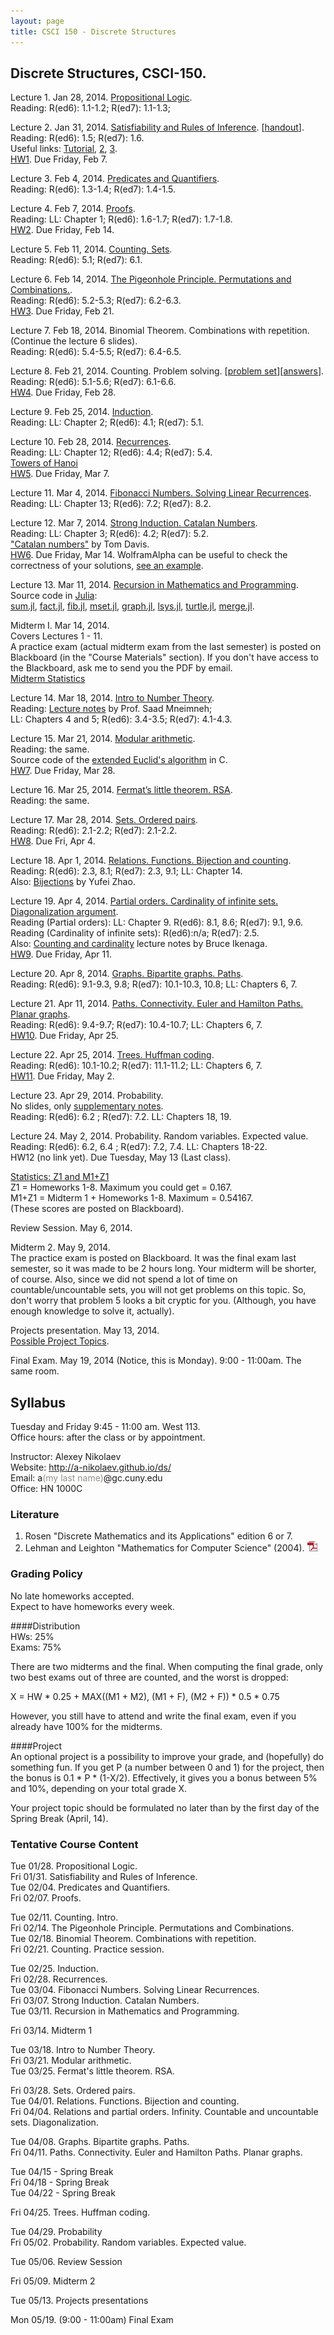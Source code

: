 ```yaml
---
layout: page
title: CSCI 150 - Discrete Structures
---
```


## Discrete Structures, CSCI-150.

Lecture 1. Jan 28, 2014. [Propositional Logic](/ds/docs/lec1.pdf).   
Reading: R(ed6): 1.1-1.2; R(ed7): 1.1-1.3;  

Lecture 2. Jan 31, 2014. [Satisfiability and Rules of Inference](/ds/docs/lec2.pdf). [[handout](/ds/docs/cc1.pdf)].  
Reading: R(ed6): 1.5; R(ed7): 1.6.  
Useful links:
[Tutorial](http://www.cs.colostate.edu/~cs122/tut_3.php),
[2](http://www.millersville.edu/~bikenaga/math-proof/rules-of-inference/rules-of-inference.html),
[3](http://cs.gmu.edu/~henryh/330/Trans-pdf/3.pdf).   
[HW1](/ds/docs/hw1.pdf). Due Friday, Feb 7.

Lecture 3. Feb 4, 2014. [Predicates and Quantifiers](/ds/docs/lec3.pdf).   
Reading: R(ed6): 1.3-1.4; R(ed7): 1.4-1.5.   

Lecture 4. Feb 7, 2014. [Proofs](/ds/docs/lec4.pdf).  
Reading: LL: Chapter 1; R(ed6): 1.6-1.7; R(ed7): 1.7-1.8.   
[HW2](/ds/docs/hw2.pdf). Due Friday, Feb 14.

Lecture 5. Feb 11, 2014. [Counting. Sets](/ds/docs/lec5.pdf).  
Reading: R(ed6): 5.1; R(ed7): 6.1.   

Lecture 6. Feb 14, 2014. [The Pigeonhole Principle. Permutations and Combinations.](/ds/docs/lec6.pdf).  
Reading: R(ed6): 5.2-5.3; R(ed7): 6.2-6.3.    
[HW3](/ds/docs/hw3.pdf). Due Friday, Feb 21.

Lecture 7. Feb 18, 2014. Binomial Theorem. Combinations with repetition.    
(Continue the lecture 6 slides).    
Reading: R(ed6): 5.4-5.5; R(ed7): 6.4-6.5.  

Lecture 8. Feb 21, 2014. Counting. Problem solving. [[problem set](/ds/docs/cc3.pdf)][[answers](/ds/docs/cc3-ans.pdf)].    
Reading: R(ed6): 5.1-5.6; R(ed7): 6.1-6.6.     
[HW4](/ds/docs/hw4.pdf). Due Friday, Feb 28.  

Lecture 9. Feb 25, 2014. [Induction](/ds/docs/lec9.pdf).  
Reading: LL: Chapter 2; R(ed6): 4.1; R(ed7): 5.1.  

Lecture 10. Feb 28, 2014. [Recurrences](/ds/docs/lec10.pdf).  
Reading: LL: Chapter 12; R(ed6): 4.4; R(ed7): 5.4.   
[Towers of Hanoi](http://www.mathsisfun.com/games/towerofhanoi.html)    
[HW5](/ds/docs/hw5.pdf). Due Friday, Mar 7.

Lecture 11. Mar 4, 2014. [Fibonacci Numbers. Solving Linear Recurrences](/ds/docs/lec11.pdf).   
Reading: LL: Chapter 13; R(ed6): 7.2; R(ed7): 8.2.   

Lecture 12. Mar 7, 2014. [Strong Induction. Catalan Numbers](/ds/docs/lec12.pdf).  
Reading: LL: Chapter 3; R(ed6): 4.2; R(ed7): 5.2.  
["Catalan numbers"](http://mathcircle.berkeley.edu/BMC6/pdf0607/catalan.pdf) by Tom Davis.   
[HW6](/ds/docs/hw6.pdf). Due Friday, Mar 14. WolframAlpha can be useful to check the correctness of your solutions,
[see an example](http://www.wolframalpha.com/input/?i=f%280%29+%3D+1%3B+f%281%29+%3D+-1%3B+f%28n%29+%3D+f%28n-2%29).


Lecture 13. Mar 11, 2014. [Recursion in Mathematics and Programming](/ds/docs/lec13.pdf).   
Source code in [Julia](http://julialang.org/):   
[sum.jl](/ds/code/sum.jl),
[fact.jl](/ds/code/fact.jl),
[fib.jl](/ds/code/fib.jl),
[mset.jl](/ds/code/mset.jl),
[graph.jl](/ds/code/graph.jl),
[lsys.jl](/ds/code/lsys.jl),
[turtle.jl](/ds/code/turtle.jl),
[merge.jl](/ds/code/merge.jl).

Midterm I. Mar 14, 2014.    
Covers Lectures 1 - 11.    
A practice exam (actual midterm exam from the last semester) is posted on Blackboard 
(in the "Course Materials" section). If you don't have access to the Blackboard, ask me to
send you the PDF by email.    
[Midterm Statistics](/ds/docs/stats-midterm1.pdf)

Lecture 14. Mar 18, 2014. [Intro to Number Theory](/ds/docs/lec14.pdf).  
Reading: 
[Lecture notes](http://www.cs.hunter.cuny.edu/~saad/courses/dm/notes/note7.pdf) by Prof. Saad Mneimneh;  
LL: Chapters 4 and 5; R(ed6): 3.4-3.5; R(ed7): 4.1-4.3.   

Lecture 15. Mar 21, 2014. [Modular arithmetic](/ds/docs/lec15.pdf).   
Reading: the same.    
Source code of the [extended Euclid's algorithm](http://codepad.org/IOQsqHax) in C.    
[HW7](/ds/docs/hw7.pdf). Due Friday, Mar 28.

Lecture 16. Mar 25, 2014. [Fermat’s little theorem. RSA](/ds/docs/lec16.pdf).  
Reading: the same.   

Lecture 17. Mar 28, 2014. [Sets. Ordered pairs](/ds/docs/lec17.pdf).  
Reading: R(ed6): 2.1-2.2; R(ed7): 2.1-2.2.  
[HW8](/ds/docs/hw8.pdf). Due Fri, Apr 4.


Lecture 18. Apr 1, 2014. [Relations. Functions. Bijection and counting](/ds/docs/lec18.pdf).   
Reading: R(ed6): 2.3, 8.1; R(ed7): 2.3, 9.1; LL: Chapter 14.   
Also: [Bijections](http://yufeizhao.com/olympiad/bijections.pdf) by Yufei Zhao.   

Lecture 19. Apr 4, 2014. [Partial orders. Cardinality of infinite sets. Diagonalization argument](/ds/docs/lec19.pdf).   
Reading (Partial orders): LL: Chapter 9.  R(ed6): 8.1, 8.6; R(ed7): 9.1, 9.6.   
Reading (Cardinality of infinite sets): R(ed6):n/a; R(ed7): 2.5.   
Also: [Counting and cardinality](http://www.millersville.edu/~bikenaga/math-proof/cardinality/cardinality.pdf) lecture notes by Bruce Ikenaga.    
[HW9](/ds/docs/hw9.pdf). Due Friday, Apr 11.

Lecture 20. Apr 8, 2014. [Graphs. Bipartite graphs. Paths](/ds/docs/lec20.pdf).   
Reading: R(ed6): 9.1-9.3, 9.8; R(ed7): 10.1-10.3, 10.8; LL: Chapters 6, 7. 

Lecture 21. Apr 11, 2014. [Paths. Connectivity. Euler and Hamilton Paths. Planar graphs](/ds/docs/lec21.pdf).   
Reading: R(ed6): 9.4-9.7; R(ed7): 10.4-10.7; LL: Chapters 6, 7.    
[HW10](/ds/docs/hw10.pdf). Due Friday, Apr 25.

Lecture 22. Apr 25, 2014. [Trees. Huffman coding](/ds/docs/lec22.pdf).   
Reading: R(ed6): 10.1-10.2; R(ed7): 11.1-11.2; LL: Chapters 6, 7.    
[HW11](/ds/docs/hw11.pdf). Due Friday, May 2.

Lecture 23. Apr 29, 2014. Probability.    
No slides, only [supplementary notes](/ds/docs/cc4.pdf).   
Reading: R(ed6): 6.2 ; R(ed7): 7.2. LL: Chapters 18, 19.

Lecture 24. May 2, 2014. Probability. Random variables. Expected value.  
Reading: R(ed6): 6.2, 6.4 ; R(ed7): 7.2, 7.4. LL: Chapters 18-22.   
HW12 (no link yet). Due Tuesday, May 13 (Last class). 

[Statistics: Z1 and M1+Z1](/ds/docs/stats2.pdf)  
Z1 = Homeworks 1-8. Maximum you could get = 0.167.  
M1+Z1 = Midterm 1 + Homeworks 1-8. Maximum = 0.54167.   
(These scores are posted on Blackboard).

Review Session. May 6, 2014.

Midterm 2. May 9, 2014.   
The practice exam is posted on Blackboard. It was the final exam last semester,
so it was made to be 2 hours long. Your midterm will be shorter, of course.
Also, since we did not spend a lot of time on countable/uncountable sets,
you will not get problems on this topic. So, don't worry that problem 5 looks a bit cryptic for you.
(Although, you have enough knowledge to solve it, actually).

Projects presentation. May 13, 2014.    
[Possible Project Topics](/ds/topics.html).

Final Exam. May 19, 2014 (Notice, this is Monday). 9:00 - 11:00am. The same room.

<!--


Lecture 24. Dec 2, 2013. Probability.   
Reading: R(ed6): 6.2 ; R(ed7): 7.2. LL: Chapters 18, 19.

Lecture 25. Dec 4, 2013. Probability. Random variables. Expected value.       
[HW12](/ds/docs/hw12.pdf). Due Wednesday, Dec 11. 

Review session. Dec 9, 2013. [[Problem Set](/ds/docs/cc5.pdf)]

Project presentation. Dec 11, 2013.   
[Information for the speakers](/ds/talks.html).   
[Presentation schadule](/ds/presentation.html).

Final Exam. Dec 23, 2013. 6:20 - 8:20 pm.   
You are allowed to bring a cheatsheet (standard paper size, you can write on both sides).
However, you will have to hand it in after the exam.


[Grades Statistics](/ds/docs/grades-stats.pdf) (HW1, HW2, HW3 only)  
[Midterm Statistics](/ds/docs/grades-midterm-stats.pdf)

### Joint Facebook group for all CSCI-150 sections
[![fb][fbimg]](https://www.facebook.com/groups/226900480808188/)
-->

## Syllabus

Tuesday and Friday 9:45 - 11:00 am. West 113.  
Office hours: after the class or by appointment.

Instructor: Alexey Nikolaev  
Website: <http://a-nikolaev.github.io/ds/>  
Email: a<span style="color:#969086;">(my last name)</span>@gc.cuny.edu  
Office: HN 1000C  

### Literature
1. Rosen "Discrete Mathematics and its Applications" edition 6 or 7.
2. Lehman and Leighton "Mathematics for Computer Science" (2004).
[![pdf][pdfimg]](/docs/mit-mathcs.pdf)

### Grading Policy
No late homeworks accepted.  
Expect to have homeworks every week.

####Distribution  
  HWs: 25%  
  Exams: 75%  

  There are two midterms and the final. When computing the final grade,
  only two best exams out of three are counted, and
  the worst is dropped:

  X = HW * 0.25 + MAX((M1 + M2), (M1 + F), (M2 + F)) * 0.5 * 0.75

  However, you still have to attend and write the final exam,
  even if you already have 100% for the midterms.

####Project    
  An optional project is a possibility to improve your grade, and 
  (hopefully) do something fun.
  If you get P (a number between 0 and 1) for the project, 
  then the bonus is 0.1 * P * (1-X/2).
  Effectively, it gives you a bonus between 5% and 10%, depending on your 
  total grade X. 

  Your project topic should be formulated no later than by the 
  first day of the Spring Break (April, 14).

### Tentative Course Content

Tue 01/28.
Propositional Logic.
<br />
Fri 01/31.
Satisfiability and Rules of Inference.
<br />
Tue 02/04.
Predicates and Quantifiers.
<br />
Fri 02/07.
Proofs.

Tue 02/11.
Counting. Intro.
<br />
Fri 02/14.
The Pigeonhole Principle. Permutations and Combinations. 
<br />
Tue 02/18.
Binomial Theorem. Combinations with repetition.
<br />
Fri 02/21.
Counting. Practice session. 
<br />

Tue 02/25.
Induction.
<br />
Fri 02/28.
Recurrences.
<br />
Tue 03/04.
Fibonacci Numbers. Solving Linear Recurrences.
<br />
Fri 03/07.
Strong Induction. Catalan Numbers.
<br />
Tue 03/11.
Recursion in Mathematics and Programming.

Fri 03/14.
Midterm 1

Tue 03/18.
Intro to Number Theory.
<br />
Fri 03/21.
Modular arithmetic.
<br />
Tue 03/25.
Fermat's little theorem. RSA.

Fri 03/28.
Sets. Ordered pairs.
<br />
Tue 04/01.
Relations. Functions. Bijection and counting.
<br />
Fri 04/04.
Relations and partial orders. 
Infinity. Countable and uncountable sets. Diagonalization.

Tue 04/08.
Graphs. Bipartite graphs. Paths.
<br />
Fri 04/11.
Paths. Connectivity. Euler and Hamilton Paths. Planar graphs.

Tue 04/15 - Spring Break
<br />
Fri 04/18 - Spring Break
<br />
Tue 04/22 - Spring Break

Fri 04/25.
Trees. Huffman coding.

Tue 04/29.
Probability
<br />
Fri 05/02.
Probability. Random variables. Expected value.

Tue 05/06. 
Review Session

Fri 05/09. 
Midterm 2

Tue 05/13. 
Projects presentations

Mon 05/19.
(9:00 - 11:00am) Final Exam

[pdfimg]: /img/pdf1.png
[fbimg]: /img/fb.png
